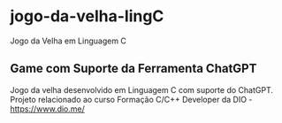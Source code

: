 # jogo-da-velha-lingC
Jogo da Velha em Linguagem C

## Game com Suporte da Ferramenta ChatGPT

Jogo da velha desenvolvido em Linguagem C com suporte do ChatGPT. Projeto relacionado ao curso Formação C/C++ Developer da DIO - https://www.dio.me/
